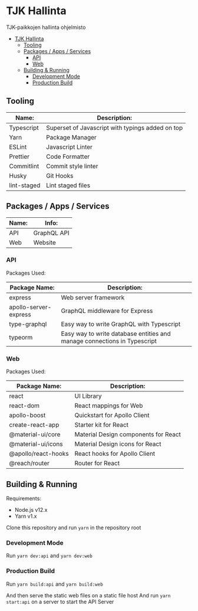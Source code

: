 # TJK Hallinta

TJK-paikkojen hallinta ohjelmisto

- [TJK Hallinta](#tjk-hallinta)
  - [Tooling](#tooling)
  - [Packages / Apps / Services](#packages--apps--services)
    - [API](#api)
    - [Web](#web)
  - [Building & Running](#building--running)
    - [Development Mode](#development-mode)
    - [Production Build](#production-build)

## Tooling

| Name:       | Description:                                     |
| ----------- | ------------------------------------------------ |
| Typescript  | Superset of Javascript with typings added on top |
| Yarn        | Package Manager                                  |
| ESLint      | Javascript Linter                                |
| Prettier    | Code Formatter                                   |
| Commitlint  | Commit style linter                              |
| Husky       | Git Hooks                                        |
| lint-staged | Lint staged files                                |

## Packages / Apps / Services

| Name: | Info:       |
| ----- | ----------- |
| API   | GraphQL API |
| Web   | Website     |

### API

Packages Used:

| Package Name:         | Description:                                                             |
| --------------------- | ------------------------------------------------------------------------ |
| express               | Web server framework                                                     |
| apollo-server-express | GraphQL middleware for Express                                           |
| type-graphql          | Easy way to write GraphQL with Typescript                                |
| typeorm               | Easy way to write database entities and manage connections in Typescript |

### Web

Packages Used:

| Package Name:       | Description:                         |
| ------------------- | ------------------------------------ |
| react               | UI Library                           |
| react-dom           | React mappings for Web               |
| apollo-boost        | Quickstart for Apollo Client         |
| create-react-app    | Starter kit for React                |
| @material-ui/core   | Material Design components for React |
| @material-ui/icons  | Material Design icons for React      |
| @apollo/react-hooks | React hooks for Apollo Client        |
| @reach/router       | Router for React                     |

## Building & Running

Requirements:

- Node.js v12.x
- Yarn v1.x

Clone this repository and run `yarn` in the repository root

### Development Mode

Run `yarn dev:api` and `yarn dev:web`

### Production Build

Run `yarn build:api` and `yarn build:web`

And then serve the static web files on a static file host
And run `yarn start:api` on a server to start the API Server
